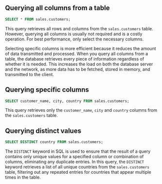 
## Querying all columns from a table 

```sql
SELECT * FROM sales.customers;
```

This query retrieves all rows and columns from the `sales.customers` table. However, querying all columns is usually not required and is a costly operation. For best performance, only select the necessary columns. 

Selecting specific columns is more efficient because it reduces the amount of data transmitted and processed. When you query all columns from a table, the database retrieves every piece of information regardless of whether it is needed. This increases the load on both the database server and the network, as more data has to be fetched, stored in memory, and transmitted to the client. 

## Querying specific columns

```sql
SELECT customer_name, city, country FROM sales.customers;
```

This query retrieves only the `customer_name`,  `city` and `country` columns from the `sales.customers` table. 

## Querying distinct values 

```sql
SELECT DISTINCT country FROM sales.customers;
```

The `DISTINCT` keyword in SQL is used to ensure that the result of a query contains only unique values for a specified column or combination of columns, eliminating any duplicate entries. 
In this query, the `DISTINCT` keyword retrieves a list of all unique countries from the `sales.customers` table, filtering out any repeated entries for countries that appear multiple times in the table. 